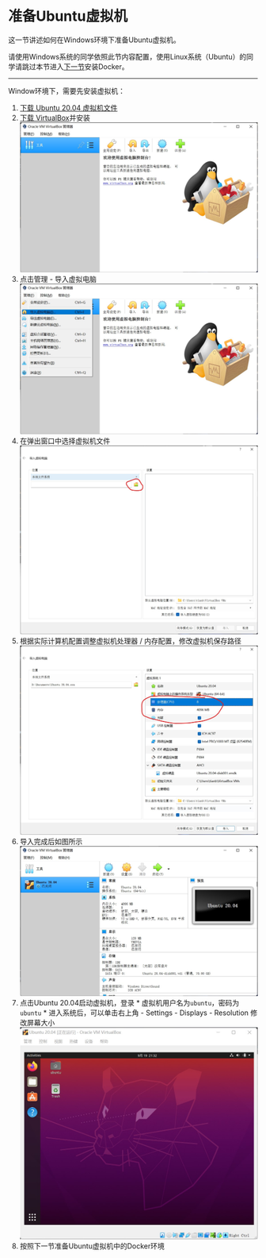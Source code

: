 # 准备Ubuntu虚拟机

这一节讲述如何在Windows环境下准备Ubuntu虚拟机。

请使用Windows系统的同学依照此节内容配置，使用Linux系统（Ubuntu）的同学请跳过本节进入[下一节](./install-docker.md)安装Docker。

---


Window环境下，需要先安装虚拟机：

1. [下载 Ubuntu 20.04 虚拟机文件](https://cloud.tsinghua.edu.cn/f/1a0b5af2cc574eae89e2/)
2. [下载 VirtualBox](https://cloud.tsinghua.edu.cn/f/80c66d74aee749b69be4/)并安装
   ![assets/1.jpg](../assets/1.jpg)
3. 点击管理 - 导入虚拟电脑
   ![assets/2.jpg](../assets/2.jpg)
4. 在弹出窗口中选择虚拟机文件
   ![assets/3.jpg](../assets/3.jpg)
5. 根据实际计算机配置调整虚拟机处理器 / 内存配置，修改虚拟机保存路径
   ![assets/4.jpg](../assets/4.jpg)
6. 导入完成后如图所示
   ![assets/5.jpg](../assets/5.jpg)
7. 点击Ubuntu 20.04启动虚拟机，登录
       * 虚拟机用户名为`ubuntu`，密码为`ubuntu`
       * 进入系统后，可以单击右上角 - Settings - Displays - Resolution 修改屏幕大小
       ![assets/6.jpg](../assets/6.jpg)
8. 按照下一节准备Ubuntu虚拟机中的Docker环境
